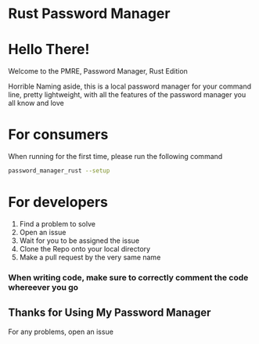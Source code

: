 # Rust Password Manager

# Hello There!

Welcome to the PMRE, Password Manager, Rust Edition

Horrible Naming aside, this is a local password manager for your command line, pretty lightweight, with all the features of the password manager you all know and love

# For consumers

When running for the first time, please run the following command

```bash
password_manager_rust --setup
```

# For developers

1. Find a problem to solve
2. Open an issue
3. Wait for you to be assigned the issue
4. Clone the Repo onto your local directory
5. Make a pull request by the very same name

### When writing code, make sure to correctly comment the code whereever you go

## Thanks for Using My Password Manager

For any problems, open an issue